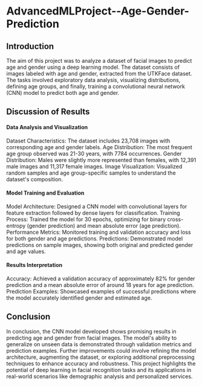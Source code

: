 # AdvancedMLProject--Age-Gender-Prediction
## Introduction
The aim of this project was to analyze a dataset of facial images to predict age and gender using a deep learning model. The dataset consists of images labeled with age and gender, extracted from the UTKFace dataset. The tasks involved exploratory data analysis, visualizing distributions, defining age groups, and finally, training a convolutional neural network (CNN) model to predict both age and gender.
## Discussion of Results
#### Data Analysis and Visualization
Dataset Characteristics: The dataset includes 23,708 images with corresponding age and gender labels.
Age Distribution: The most frequent age group observed was 21-30 years, with 7784 occurrences.
Gender Distribution: Males were slightly more represented than females, with 12,391 male images and 11,317 female images.
Image Visualization: Visualized random samples and age group-specific samples to understand the dataset's composition.
#### Model Training and Evaluation
Model Architecture: Designed a CNN model with convolutional layers for feature extraction followed by dense layers for classification.
Training Process: Trained the model for 30 epochs, optimizing for binary cross-entropy (gender prediction) and mean absolute error (age prediction).
Performance Metrics: Monitored training and validation accuracy and loss for both gender and age predictions.
Predictions: Demonstrated model predictions on sample images, showing both original and predicted gender and age values.
#### Results Interpretation
Accuracy: Achieved a validation accuracy of approximately 82% for gender prediction and a mean absolute error of around 18 years for age prediction.
Prediction Examples: Showcased examples of successful predictions where the model accurately identified gender and estimated age.
## Conclusion
In conclusion, the CNN model developed shows promising results in predicting age and gender from facial images. The model's ability to generalize on unseen data is demonstrated through validation metrics and prediction examples. Further improvements could involve refining the model architecture, augmenting the dataset, or exploring additional preprocessing techniques to enhance accuracy and robustness. This project highlights the potential of deep learning in facial recognition tasks and its applications in real-world scenarios like demographic analysis and personalized services.
